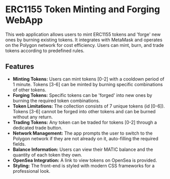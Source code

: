 # ERC1155 Token Minting and Forging WebApp

This web application allows users to mint ERC1155 tokens and 'forge' new ones by burning existing tokens. It integrates with MetaMask and operates on the Polygon network for cost efficiency. Users can mint, burn, and trade tokens according to predefined rules.

## Features

- **Minting Tokens:** Users can mint tokens [0-2] with a cooldown period of 1 minute. Tokens [3-6] can be minted by burning specific combinations of other tokens.
- **Forging Tokens:** Specific tokens can be 'forged' into new ones by burning the required token combinations.
- **Token Limitations:** The collection consists of 7 unique tokens (id [0-6]). Tokens [3-6] cannot be forged into other tokens and can be burned without any return.
- **Trading Tokens:** Any token can be traded for tokens [0-2] through a dedicated trade button.
- **Network Management:** The app prompts the user to switch to the Polygon network if they are not already on it, auto-filling the required fields.
- **Balance Information:** Users can view their MATIC balance and the quantity of each token they own.
- **OpenSea Integration:** A link to view tokens on OpenSea is provided.
- **Styling:** The front-end is styled with modern CSS frameworks for a professional look.
